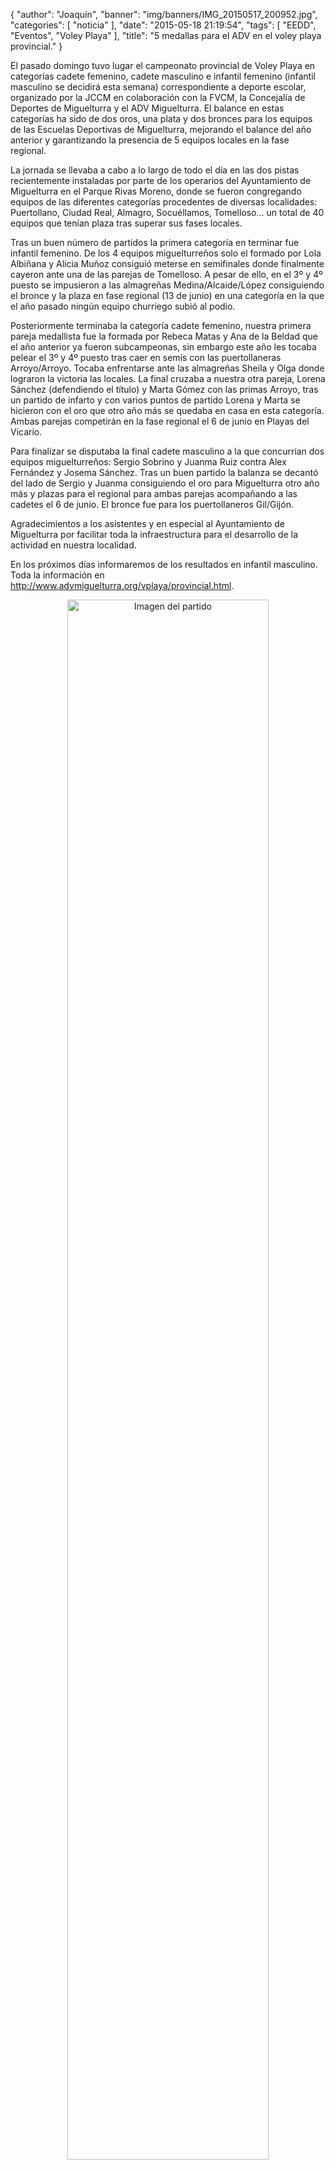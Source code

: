 {
  "author": "Joaquín", 
  "banner": "img/banners/IMG_20150517_200952.jpg", 
  "categories": [
    "noticia"
  ], 
  "date": "2015-05-18 21:19:54", 
  "tags": [
    "EEDD", 
    "Eventos", 
    "Voley Playa"
  ], 
  "title": "5 medallas para el ADV en el voley playa provincial."
}

El pasado domingo tuvo lugar el campeonato provincial de Voley Playa en categorías cadete femenino, cadete masculino e infantil femenino (infantil masculino se decidirá esta semana) correspondiente a deporte escolar, organizado por la JCCM en colaboración con la FVCM, la Concejalía de Deportes de Miguelturra y el ADV Miguelturra. El balance en estas categorías ha sido de dos oros, una plata y dos bronces para los equipos de las Escuelas Deportivas de Miguelturra, mejorando el balance del año anterior y garantizando la presencia de 5 equipos locales en la fase regional.

La jornada se llevaba a cabo a lo largo de todo el día en las dos pistas recientemente instaladas por parte de los operarios del Ayuntamiento de Miguelturra en el Parque Rivas Moreno, donde se fueron congregando equipos de las diferentes categorías procedentes de diversas localidades: Puertollano, Ciudad Real, Almagro, Socuéllamos, Tomelloso... un total de 40 equipos que tenían plaza tras superar sus fases locales.

Tras un buen número de partidos la primera categoría en terminar fue infantil femenino. De los 4 equipos miguelturreños solo el formado por Lola Albiñana y Alicia Muñoz consiguió meterse en semifinales donde finalmente cayeron ante una de las parejas de Tomelloso. A pesar de ello, en el 3º y 4º puesto se impusieron a las almagreñas Medina/Alcaide/López consiguiendo el bronce y la plaza en fase regional (13 de junio) en una categoría en la que el año pasado ningún equipo churriego subió al podio.

Posteriormente terminaba la categoría cadete femenino, nuestra primera pareja medallista fue la formada por Rebeca Matas y Ana de la Beldad que el año anterior ya fueron subcampeonas, sin embargo este año les tocaba pelear el 3º y 4º puesto tras caer en semis con las puertollaneras Arroyo/Arroyo. Tocaba enfrentarse ante las almagreñas Sheila y Olga donde lograron la victoria las locales. La final cruzaba a nuestra otra pareja, Lorena Sánchez (defendiendo el título) y Marta Gómez con las primas Arroyo, tras un partido de infarto y con varios puntos de partido Lorena y Marta se hicieron con el oro que otro año más se quedaba en casa en esta categoría. Ambas parejas competirán en la fase regional el 6 de junio en Playas del Vicario.

Para finalizar se disputaba la final cadete masculino a la que concurrían dos equipos miguelturreños: Sergio Sobrino y Juanma Ruiz contra Alex Fernández y Josema Sánchez. Tras un buen partido la balanza se decantó del lado de Sergio y Juanma consiguiendo el oro para Miguelturra otro año más y plazas para el regional para ambas parejas acompañando a las cadetes el 6 de junio. El bronce fue para los puertollaneros Gil/Gijón.

Agradecimientos a los asistentes y en especial al Ayuntamiento de Miguelturra por facilitar toda la infraestructura para el desarrollo de la actividad en nuestra localidad.

En los próximos días informaremos de los resultados en infantil masculino. Toda la información en http://www.advmiguelturra.org/vplaya/provincial.html.

<center>
<a target="_new" href="http://www.advmiguelturra.org/img/banners/IMG_20150517_200952.jpg"> 
<img alt="Imagen del partido" width="80%" align="center" src="http://www.advmiguelturra.org/img/banners/IMG_20150517_200952.jpg"/> </a> </center>


